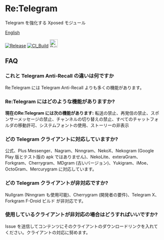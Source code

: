 # Re:Telegram
Telegram を強化する Xposed モジュール

[English](./README.md)

[![Release](https://img.shields.io/github/release/Sakion-Team/Re-Telegram.svg)](https://github.com/Sakion-Team/Re-Telegram/releases/latest)
[![CI_Build](https://github.com/Sakion-Team/Re-Telegram/actions/workflows/android.yml/badge.svg)](https://github.com/Sakion-Team/Re-Telegram/actions/workflows/android.yml)
[<img height="26" src="https://shields.io/badge/Release-ffffff.svg?style=flat-square&logo=telegram" alt="Release" />](https://t.me/Sakion_Team)

## FAQ

### これと Telegram Anti-Recall の違いは何ですか
Re:Telegram には Telegram Anti-Recall よりも多くの機能があります。

### Re:Telegram にはどのような機能がありますか?
**現在のRe:Telegram には次の機能があります:** 転送の禁止、再発信の禁止、スポンサーメッセージの禁止、チャンネルの切り替えの禁止、すべてのチャットフォルダの移動許可、システムフォントの使用、ストーリーの非表示

### どの Telegram クライアントに対応していますか?
公式、Plus Messenger、Nagram、Nnngram、NekoX、Nekogram (Google Play 版とテスト版の apk ではありません)、NekoLite、exteraGram、Forkgram、Cherrygram、MDgram (古いバージョン)、Yukigram、iMoe、OctoGram、Mercurygram に対応しています。

### どの Telegram クライアントが非対応ですか?
Nullgram (Nnngram も使用可能)、Cherrygram (開発者の要件)、Telegram X、Forkgram F-Droid ビルド が非対応です。

### 使用しているクライアントが非対応の場合はどうすればいいですか?
Issue を送信してコンテンツにそのクライアントのダウンロードリンクを入れてください。クライアントの対応に努めます。
